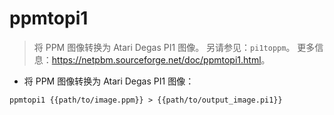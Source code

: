# ppmtopi1

> 将 PPM 图像转换为 Atari Degas PI1 图像。
> 另请参见：`pi1toppm`。
> 更多信息：<https://netpbm.sourceforge.net/doc/ppmtopi1.html>。

- 将 PPM 图像转换为 Atari Degas PI1 图像：

`ppmtopi1 {{path/to/image.ppm}} > {{path/to/output_image.pi1}}`